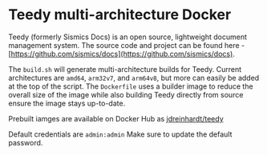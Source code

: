 # Teedy multi-architecture Docker

Teedy (formerly Sismics Docs) is an open source, lightweight document management system. The source code and project can be found here - [https://github.com/sismics/docs](https://github.com/sismics/docs).

The `build.sh` will generate multi-architecture builds for Teedy. Current architectures are `amd64`, `arm32v7`, and `arm64v8`, but more can easily be added at the top of the script. The `Dockerfile` uses a builder image to reduce the overall size of the image while also building Teedy directly from source ensure the image stays up-to-date.

Prebuilt iamges are available on Docker Hub as [jdreinhardt/teedy](https://hub.docker.com/r/jdreinhardt/teedy)

Default credentials are ``admin:admin`` Make sure to update the default password.
